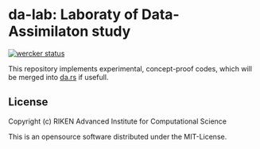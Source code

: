 da-lab: Laboraty of Data-Assimilaton study
=======

[![wercker status](https://app.wercker.com/status/7255d5a053304e6fa5a77a8b995088b0/s/master "wercker status")](https://app.wercker.com/project/byKey/7255d5a053304e6fa5a77a8b995088b0)

This repository implements experimental, concept-proof codes,
which will be merged into [da.rs](https://github.com/termoshtt/da.rs) if usefull.

License
--------
Copyright (c) RIKEN Advanced Institute for Computational Science

This is an opensource software distributed under the MIT-License.
